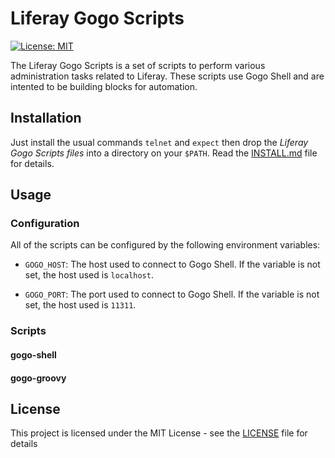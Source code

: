 # Liferay Gogo Scripts

[![License: MIT](https://img.shields.io/badge/License-MIT-brightgreen.svg)](https://opensource.org/licenses/MIT)

The Liferay Gogo Scripts is a set of scripts to perform various administration tasks related to Liferay. These scripts use Gogo Shell and are intented to be building blocks for automation.

## Installation

Just install the usual commands `telnet` and `expect` then drop the *Liferay Gogo Scripts files* into a directory on your `$PATH`. Read the [INSTALL.md](INSTALL.md) file for details.

## Usage

### Configuration

All of the scripts can be configured by the following environment variables:

* `GOGO_HOST`: The host used to connect to Gogo Shell. If the variable is not set, the host used is `localhost`.

* `GOGO_PORT`: The port used to connect to Gogo Shell. If the variable is not set, the host used is `11311`.

### Scripts

#### gogo-shell

#### gogo-groovy

## License

This project is licensed under the MIT License - see the [LICENSE](LICENSE) file for details
